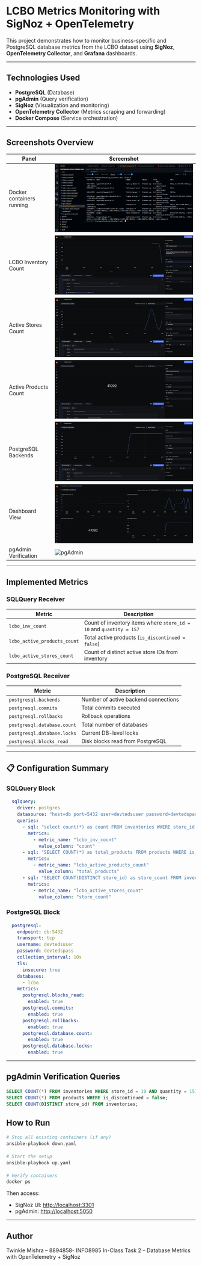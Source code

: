 
# LCBO Metrics Monitoring with SigNoz + OpenTelemetry

This project demonstrates how to monitor business-specific and PostgreSQL database metrics from the LCBO dataset using **SigNoz**, **OpenTelemetry Collector**, and **Grafana** dashboards.

---

## Technologies Used

- **PostgreSQL** (Database)
- **pgAdmin** (Query verification)
- **SigNoz** (Visualization and monitoring)
- **OpenTelemetry Collector** (Metrics scraping and forwarding)
- **Docker Compose** (Service orchestration)

---

## Screenshots Overview

| Panel | Screenshot |
|-------|------------|
| Docker containers running | ![Docker](screenshots/docker%20ps.png) |
| LCBO Inventory Count | ![Inventory](screenshots/lcbo_inv_count.png) |
| Active Stores Count | ![Stores](screenshots/lcbo_active_stores_count.png) |
| Active Products Count | ![Products](screenshots/lcbo_active_products_count.png) |
| PostgreSQL Backends | ![Backends](screenshots/postgresql_backends.png) |
| Dashboard View | ![Dashboard](screenshots/LCBO%20Metrics%20dashboard.png) |
| pgAdmin Verification | ![pgAdmin](screenshots/pgadmin) |

---

## Implemented Metrics

### SQLQuery Receiver
| Metric | Description |
|--------|-------------|
| `lcbo_inv_count` | Count of inventory items where `store_id = 10` and `quantity = 157` |
| `lcbo_active_products_count` | Total active products (`is_discontinued = false`) |
| `lcbo_active_stores_count` | Count of distinct active store IDs from inventory |

### PostgreSQL Receiver
| Metric | Description |
|--------|-------------|
| `postgresql.backends` | Number of active backend connections |
| `postgresql.commits` | Total commits executed |
| `postgresql.rollbacks` | Rollback operations |
| `postgresql.database.count` | Total number of databases |
| `postgresql.database.locks` | Current DB-level locks |
| `postgresql.blocks_read` | Disk blocks read from PostgreSQL |

---

## 📋 Configuration Summary

### SQLQuery Block

```yaml
  sqlquery:
    driver: postgres
    datasource: "host=db port=5432 user=devtedsuser password=devtedspass sslmode=disable database=lcbo"
    queries:
      - sql: "select count(*) as count FROM inventories WHERE store_id = 10 AND quantity = 157"
        metrics:
          - metric_name: "lcbo_inv_count"
            value_column: "count"
      - sql: "SELECT COUNT(*) as total_products FROM products WHERE is_discontinued = false"
        metrics:
          - metric_name: "lcbo_active_products_count"
            value_column: "total_products"
      - sql: "SELECT COUNT(DISTINCT store_id) as store_count FROM inventories"
        metrics:
          - metric_name: "lcbo_active_stores_count"
            value_column: "store_count"
```

### PostgreSQL Block

```yaml
  postgresql:
    endpoint: db:5432
    transport: tcp
    username: devtedsuser
    password: devtedspass
    collection_interval: 10s
    tls:
      insecure: true
    databases:
      - lcbo
    metrics:
      postgresql.blocks_read:
        enabled: true
      postgresql.commits:
        enabled: true
      postgresql.rollbacks:
        enabled: true
      postgresql.database.count:
        enabled: true
      postgresql.database.locks:
        enabled: true
```

---

## pgAdmin Verification Queries

```sql
SELECT COUNT(*) FROM inventories WHERE store_id = 10 AND quantity = 157;
SELECT COUNT(*) FROM products WHERE is_discontinued = false;
SELECT COUNT(DISTINCT store_id) FROM inventories;


```

## How to Run

```bash
# Stop all existing containers (if any)
ansible-playbook down.yaml

# Start the setup
ansible-playbook up.yaml

# Verify containers
docker ps
```

Then access:
- SigNoz UI: [http://localhost:3301](http://localhost:3301)
- pgAdmin: [http://localhost:5050](http://localhost:5050)

---

## Author

Twinkle Mishra – 8894858- INFO8985 In-Class Task 2 – Database Metrics with OpenTelemetry + SigNoz

